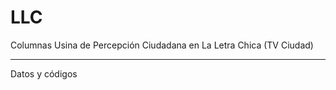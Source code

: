 # LLC
Columnas Usina de Percepción Ciudadana en La Letra Chica (TV Ciudad) 
_______

Datos y códigos  
